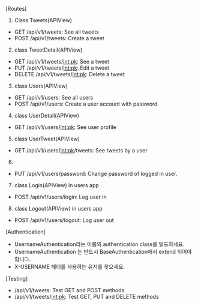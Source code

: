 [Routes]
1. Class Tweets(APIView)
- GET /api/v1/tweets: See all tweets
- POST /api/v1/tweets: Create a tweet

2. class TweetDetail(APIView)
- GET /api/v1/tweets/<int:pk>: See a tweet
- PUT /api/v1/tweets/<int:pk>: Edit a tweet
- DELETE /api/v1/tweets/<int:pk>: Delete a tweet

3. class Users(APIView)
- GET /api/v1/users: See all users
- POST /api/v1/users: Create a user account with password

4. class UserDetail(APIView)
- GET /api/v1/users/<int:pk>: See user profile

5. class UserTweet(APIView)
- GET /api/v1/users/<int:pk>/tweets: See tweets by a user

6.
- PUT /api/v1/users/password: Change password of logged in user.

7. class Login(APIView) in users app
- POST /api/v1/users/login: Log user in

8. class Logout(APIView) in users app
- POST /api/v1/users/logout: Log user out


[Authentication]
- UsernameAuthentication라는 이름의 authentication class를 빌드하세요.
- UsernameAuthentication 는 반드시 BaseAuthentication에서 extend 되어야 합니다.
- X-USERNAME 헤더를 사용하는 유저를 찾으세요.


[Testing]
- /api/v1/tweets: Test GET and POST methods
- /api/v1/tweets/<int:pk>: Test GET, PUT and DELETE methods